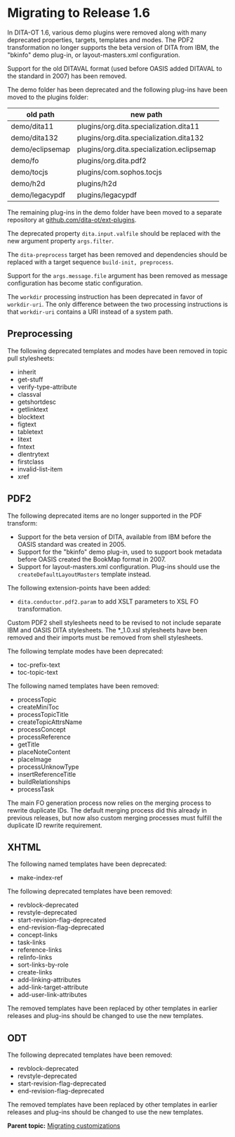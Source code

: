 # Migrating to Release 1.6

In DITA-OT 1.6, various demo plugins were removed along with many deprecated properties, targets, templates and modes. The PDF2 transformation no longer supports the beta version of DITA from IBM, the "bkinfo" demo plug-in, or layout-masters.xml configuration.

Support for the old DITAVAL format \(used before OASIS added DITAVAL to the standard in 2007\) has been removed.

The demo folder has been deprecated and the following plug-ins have been moved to the plugins folder:

|old path|new path|
|--------|--------|
|demo/dita11|plugins/org.dita.specialization.dita11|
|demo/dita132|plugins/org.dita.specialization.dita132|
|demo/eclipsemap|plugins/org.dita.specialization.eclipsemap|
|demo/fo|plugins/org.dita.pdf2|
|demo/tocjs|plugins/com.sophos.tocjs|
|demo/h2d|plugins/h2d|
|demo/legacypdf|plugins/legacypdf|

The remaining plug-ins in the demo folder have been moved to a separate repository at [github.com/dita-ot/ext-plugins](https://github.com/dita-ot/ext-plugins).

The deprecated property `dita.input.valfile` should be replaced with the new argument property `args.filter`.

The `dita-preprocess` target has been removed and dependencies should be replaced with a target sequence `build-init, preprocess`.

Support for the `args.message.file` argument has been removed as message configuration has become static configuration.

The `workdir` processing instruction has been deprecated in favor of `workdir-uri`. The only difference between the two processing instructions is that `workdir-uri` contains a URI instead of a system path.

## Preprocessing

The following deprecated templates and modes have been removed in topic pull stylesheets:

-   inherit
-   get-stuff
-   verify-type-attribute
-   classval
-   getshortdesc
-   getlinktext
-   blocktext
-   figtext
-   tabletext
-   litext
-   fntext
-   dlentrytext
-   firstclass
-   invalid-list-item
-   xref

## PDF2

The following deprecated items are no longer supported in the PDF transform:

-   Support for the beta version of DITA, available from IBM before the OASIS standard was created in 2005.
-   Support for the "bkinfo" demo plug-in, used to support book metadata before OASIS created the BookMap format in 2007.
-   Support for layout-masters.xml configuration. Plug-ins should use the `createDefaultLayoutMasters` template instead.

The following extension-points have been added:

-   `dita.conductor.pdf2.param` to add XSLT parameters to XSL FO transformation.

Custom PDF2 shell stylesheets need to be revised to not include separate IBM and OASIS DITA stylesheets. The \*\_1.0.xsl stylesheets have been removed and their imports must be removed from shell stylesheets.

The following template modes have been deprecated:

-   toc-prefix-text
-   toc-topic-text

The following named templates have been removed:

-   processTopic
-   createMiniToc
-   processTopicTitle
-   createTopicAttrsName
-   processConcept
-   processReference
-   getTitle
-   placeNoteContent
-   placeImage
-   processUnknowType
-   insertReferenceTitle
-   buildRelationships
-   processTask

The main FO generation process now relies on the merging process to rewrite duplicate IDs. The default merging process did this already in previous releases, but now also custom merging processes must fulfill the duplicate ID rewrite requirement.

## XHTML

The following named templates have been deprecated:

-   make-index-ref

The following deprecated templates have been removed:

-   revblock-deprecated
-   revstyle-deprecated
-   start-revision-flag-deprecated
-   end-revision-flag-deprecated
-   concept-links
-   task-links
-   reference-links
-   relinfo-links
-   sort-links-by-role
-   create-links
-   add-linking-attributes
-   add-link-target-attribute
-   add-user-link-attributes

The removed templates have been replaced by other templates in earlier releases and plug-ins should be changed to use the new templates.

## ODT

The following deprecated templates have been removed:

-   revblock-deprecated
-   revstyle-deprecated
-   start-revision-flag-deprecated
-   end-revision-flag-deprecated

The removed templates have been replaced by other templates in earlier releases and plug-ins should be changed to use the new templates.

**Parent topic:** [Migrating customizations](../dev_ref/migration.md)


